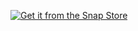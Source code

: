 <a href="https://snapcraft.io/daily-quotes"><img src="https://snapcraft.io/static/images/badges/en/snap-store-white.svg" align="center" alt="Get it from the Snap Store"></a>

